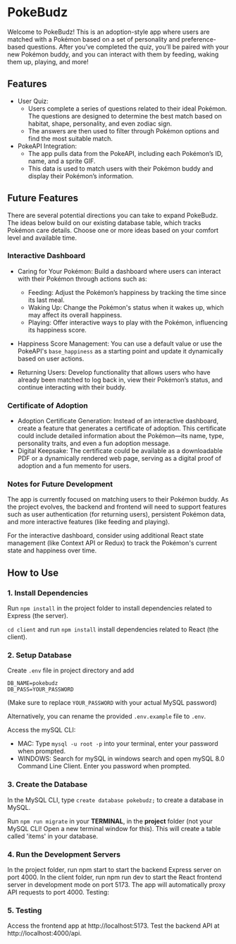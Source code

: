 # PokeBudz

Welcome to PokeBudz! This is an adoption-style app where users are matched with a Pokémon based on a set of personality and preference-based questions. After you’ve completed the quiz, you’ll be paired with your new Pokémon buddy, and you can interact with them by feeding, waking them up, playing, and more!

## Features

- User Quiz:
  - Users complete a series of questions related to their ideal Pokémon. The questions are designed to determine the best match based on habitat, shape, personality, and even zodiac sign.
  - The answers are then used to filter through Pokémon options and find the most suitable match.
- PokeAPI Integration:
  - The app pulls data from the PokeAPI, including each Pokémon’s ID, name, and a sprite GIF.
  - This data is used to match users with their Pokémon buddy and display their Pokémon’s information.

## Future Features
There are several potential directions you can take to expand PokeBudz. The ideas below build on our existing database table, which tracks Pokémon care details. Choose one or more ideas based on your comfort level and available time.

### Interactive Dashboard

- Caring for Your Pokémon: Build a dashboard where users can interact with their Pokémon through actions such as:
    -   Feeding: Adjust the Pokémon’s happiness by tracking the time since its last meal. 
    -   Waking Up: Change the Pokémon's status when it wakes up, which may affect its overall happiness.
    -   Playing: Offer interactive ways to play with the Pokémon, influencing its happiness score.

- Happiness Score Management: You can use a default value or use the PokeAPI's `base_happiness` as a starting point and update it dynamically based on user actions.

- Returning Users: Develop functionality that allows users who have already been matched to log back in, view their Pokémon’s status, and continue interacting with their buddy.

### Certificate of Adoption

- Adoption Certificate Generation: Instead of an interactive dashboard, create a feature that generates a certificate of adoption. This certificate could include detailed information about the Pokémon—its name, type, personality traits, and even a fun adoption message.
- Digital Keepsake: The certificate could be available as a downloadable PDF or a dynamically rendered web page, serving as a digital proof of adoption and a fun memento for users.

### Notes for Future Development

The app is currently focused on matching users to their Pokémon buddy. As the project evolves, the backend and frontend will need to support features such as user authentication (for returning users), persistent Pokémon data, and more interactive features (like feeding and playing).

For the interactive dashboard, consider using additional React state management (like Context API or Redux) to track the Pokémon's current state and happiness over time.

## How to Use

### 1. Install Dependencies

Run `npm install` in the project folder to install dependencies related to Express (the server).

`cd client` and run `npm install` install dependencies related to React (the client).

### 2. Setup Database

Create `.env` file in project directory and add

```
DB_NAME=pokebudz
DB_PASS=YOUR_PASSWORD
```

(Make sure to replace `YOUR_PASSWORD` with your actual MySQL password)

Alternatively, you can rename the provided `.env.example` file to `.env`.

Access the mySQL CLI:

- MAC: Type `mysql -u root -p` into your terminal, enter your password when prompted.
- WINDOWS: Search for mySQL in windows search and open mySQL 8.0 Command Line Client. Enter you password when prompted.

### 3. Create the Database

In the MySQL CLI, type `create database pokebudz;` to create a database in MySQL.

Run `npm run migrate` in your **TERMINAL**, in the **project** folder (not your MySQL CLI! Open a new terminal window for this). This will create a table called 'items' in your database.

### 4. Run the Development Servers

In the project folder, run npm start to start the backend Express server on port 4000.
In the client folder, run npm run dev to start the React frontend server in development mode on port 5173. The app will automatically proxy API requests to port 4000.
Testing:

### 5. Testing
Access the frontend app at http://localhost:5173.
Test the backend API at http://localhost:4000/api.
